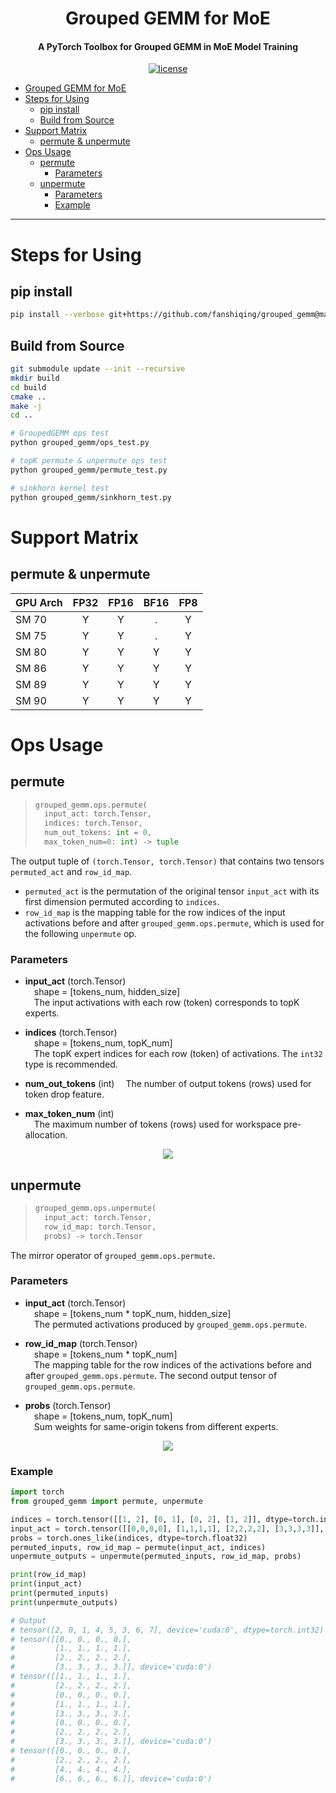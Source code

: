 <div align="center">

Grouped GEMM for MoE
===========================
<h4>A PyTorch Toolbox for Grouped GEMM in MoE Model Training</h4>

[![license](https://img.shields.io/badge/license-Apache%202-blue)](./LICENSE)

<div align="left">

- [Grouped GEMM for MoE](#grouped-gemm-for-moe)
- [Steps for Using](#steps-for-using)
  - [pip install](#pip-install)
  - [Build from Source](#build-from-source)
- [Support Matrix](#support-matrix)
  - [permute \& unpermute](#permute--unpermute)
- [Ops Usage](#ops-usage)
  - [permute](#permute)
    - [Parameters](#parameters)
  - [unpermute](#unpermute)
    - [Parameters](#parameters-1)
    - [Example](#example)

---

# Steps for Using

## pip install
```bash
pip install --verbose git+https://github.com/fanshiqing/grouped_gemm@main
```

## Build from Source
```bash
git submodule update --init --recursive
mkdir build
cd build
cmake ..
make -j
cd ..

# GroupedGEMM ops test
python grouped_gemm/ops_test.py

# topK permute & unpermute ops test
python grouped_gemm/permute_test.py

# sinkhorn kernel test
python grouped_gemm/sinkhorn_test.py
```

# Support Matrix

## permute & unpermute

| GPU Arch   | FP32  | FP16  | BF16  | FP8   |
| :--------- | :---: | :---: | :---: | :---: |
| SM 70      |   Y   |   Y   |   .   |   Y   |
| SM 75      |   Y   |   Y   |   .   |   Y   |
| SM 80      |   Y   |   Y   |   Y   |   Y   |
| SM 86      |   Y   |   Y   |   Y   |   Y   |
| SM 89      |   Y   |   Y   |   Y   |   Y   |
| SM 90      |   Y   |   Y   |   Y   |   Y   |

# Ops Usage

## permute

> ```py
> grouped_gemm.ops.permute(
>   input_act: torch.Tensor,
>   indices: torch.Tensor,
>   num_out_tokens: int = 0,
>   max_token_num=0: int) -> tuple
> ```

The output tuple of `(torch.Tensor, torch.Tensor)` that contains two tensors `permuted_act` and `row_id_map`.

* `permuted_act` is the permutation of the original tensor `input_act` with its first dimension permuted according to `indices`.
* `row_id_map` is the mapping table for the row indices of the input activations before and after `grouped_gemm.ops.permute`, which is used for the following `unpermute` op.

### Parameters

* **input_act** (torch.Tensor)  
    &emsp;shape = [tokens_num, hidden_size]  
    &emsp;The input activations with each row (token) corresponds to topK experts.

* **indices** (torch.Tensor)  
    &emsp;shape = [tokens_num, topK_num]  
    &emsp;The topK expert indices for each row (token) of activations. The `int32` type is recommended.

* **num_out_tokens** (int)
    &emsp;The number of output tokens (rows) used for token drop feature.

* **max_token_num** (int)  
    &emsp;The maximum number of tokens (rows) used for workspace pre-allocation.

<p align="center"><img src=figures/figure_permute.png></p>

## unpermute

> ```py
> grouped_gemm.ops.unpermute(
>   input_act: torch.Tensor,
>   row_id_map: torch.Tensor,
>   probs) -> torch.Tensor
> ```

The mirror operator of `grouped_gemm.ops.permute`.

### Parameters

* **input_act** (torch.Tensor)  
    &emsp;shape = [tokens_num * topK_num, hidden_size]  
    &emsp;The permuted activations produced by `grouped_gemm.ops.permute`.

* **row_id_map** (torch.Tensor)  
    &emsp;shape = [tokens_num * topK_num]  
    &emsp;The mapping table for the row indices of the activations before and after `grouped_gemm.ops.permute`. The second output tensor of `grouped_gemm.ops.permute`.

* **probs** (torch.Tensor)  
    &emsp;shape = [tokens_num, topK_num]  
    &emsp;Sum weights for same-origin tokens from different experts.

<p align="center"><img src=figures/figure_unpermute.png></p>

### Example

```py
import torch
from grouped_gemm import permute, unpermute

indices = torch.tensor([[1, 2], [0, 1], [0, 2], [1, 2]], dtype=torch.int32, device='cuda')
input_act = torch.tensor([[0,0,0,0], [1,1,1,1], [2,2,2,2], [3,3,3,3]], dtype=torch.float32, device='cuda')
probs = torch.ones_like(indices, dtype=torch.float32)
permuted_inputs, row_id_map = permute(input_act, indices)
unpermute_outputs = unpermute(permuted_inputs, row_id_map, probs)

print(row_id_map)
print(input_act)
print(permuted_inputs)
print(unpermute_outputs)

# Output
# tensor([2, 0, 1, 4, 5, 3, 6, 7], device='cuda:0', dtype=torch.int32)
# tensor([[0., 0., 0., 0.],
#         [1., 1., 1., 1.],
#         [2., 2., 2., 2.],
#         [3., 3., 3., 3.]], device='cuda:0')
# tensor([[1., 1., 1., 1.],
#         [2., 2., 2., 2.],
#         [0., 0., 0., 0.],
#         [1., 1., 1., 1.],
#         [3., 3., 3., 3.],
#         [0., 0., 0., 0.],
#         [2., 2., 2., 2.],
#         [3., 3., 3., 3.]], device='cuda:0')
# tensor([[0., 0., 0., 0.],
#         [2., 2., 2., 2.],
#         [4., 4., 4., 4.],
#         [6., 6., 6., 6.]], device='cuda:0')
```

